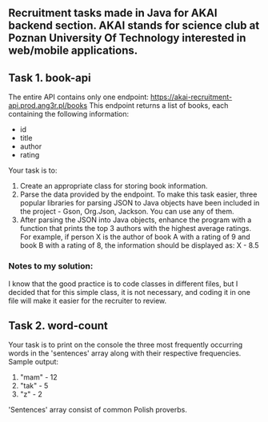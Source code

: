 ## Recruitment tasks made in Java for AKAI backend section. AKAI stands for science club at Poznan University Of Technology interested in web/mobile applications.

## Task 1. book-api
The entire API contains only one endpoint: https://akai-recruitment-api.prod.ang3r.pl/books
This endpoint returns a list of books, each containing the following information:
- id
- title
- author
- rating

Your task is to:
1. Create an appropriate class for storing book information.
2. Parse the data provided by the endpoint. To make this task easier,
   three popular libraries for parsing JSON to Java objects have been included
   in the project - Gson, Org.Json, Jackson. You can use any of them.
3. After parsing the JSON into Java objects, enhance the program with a function
   that prints the top 3 authors with the highest average ratings. For example,
   if person X is the author of book A with a rating of 9 and book B with a rating of 8,
   the information should be displayed as: X - 8.5

### Notes to my solution:
I know that the good practice is to code classes in different files, but I decided that for this simple class, it is not necessary, and coding it in one file will make it easier for the recruiter to review. 

## Task 2. word-count
Your task is to print on the console the three most frequently occurring words in the 'sentences' array along with their respective frequencies.
Sample output:
1. "mam" - 12
2. "tak" - 5
3. "z" - 2

'Sentences' array consist of common Polish proverbs.

